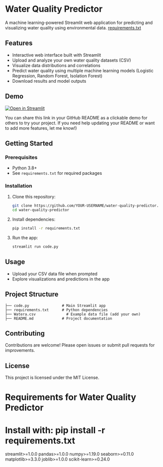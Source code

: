 # Water Quality Predictor

A machine learning-powered Streamlit web application for predicting and visualizing water quality using environmental data.
[requirements.txt](https://github.com/user-attachments/files/22047380/requirements.txt)

## Features

- Interactive web interface built with Streamlit
- Upload and analyze your own water quality datasets (CSV)
- Visualize data distributions and correlations
- Predict water quality using multiple machine learning models (Logistic Regression, Random Forest, Isolation Forest)
- Download results and model outputs

## Demo

[![Open in Streamlit](https://static.streamlit.io/badges/streamlit_badge_black_white.svg)](https://water-quality-predictor-esxx6mbwmkgs6esbe8hv3i.streamlit.app/)

You can share this link in your GitHub README as a clickable demo for others to try your project. If you need help updating your README or want to add more features, let me know!)

## Getting Started

### Prerequisites

- Python 3.8+
- See `requirements.txt` for required packages

### Installation

1. Clone this repository:
   ```sh
   git clone https://github.com/YOUR-USERNAME/water-quality-predictor.git
   cd water-quality-predictor
   ```
2. Install dependencies:
   ```sh
   pip install -r requirements.txt
   ```
3. Run the app:
   ```sh
   streamlit run code.py
   ```

## Usage

- Upload your CSV data file when prompted
- Explore visualizations and predictions in the app

## Project Structure

```
├── code.py               # Main Streamlit app
├── requirements.txt      # Python dependencies
├── Watera.csv              # Example data file (add your own)
├── README.md             # Project documentation
```

## Contributing

Contributions are welcome! Please open issues or submit pull requests for improvements.

## License

This project is licensed under the MIT License.

# Requirements for Water Quality Predictor
# Install with: pip install -r requirements.txt

streamlit>=1.0.0
pandas>=1.0.0
numpy>=1.19.0
seaborn>=0.11.0
matplotlib>=3.3.0
joblib>=1.0.0
scikit-learn>=0.24.0
